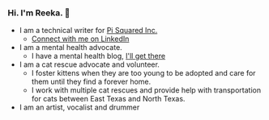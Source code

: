 ### Hi. I'm Reeka. :wave:

* I am a technical writer for [Pi Squared Inc.](https://github.com/Pi-Squared-Network)
  * [Connect with me on LinkedIn](https://www.linkedin.com/in/reekamaharaj/)
* I am a mental health advocate. 
  * I have a mental health blog, [I'll get there](https://illgetthere.com/)
* I am a cat rescue advocate and volunteer.
  * I foster kittens when they are too young to be adopted and care for them until they find a forever home.
  * I work with multiple cat rescues and provide help with transportation for cats between East Texas and North Texas. 
* I am an artist, vocalist and drummer

